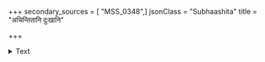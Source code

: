 +++
secondary_sources = [ "MSS_0348",]
jsonClass = "Subhaashita"
title = "अचिन्तितानि दुःखानि"

+++

<details><summary>Text</summary>

अचिन्तितानि दुःखानि यथैवायान्ति देहिनाम्।  
सुखान्यपि तथा मन्ये दैवमत्रातिरिच्यते॥
</details>
